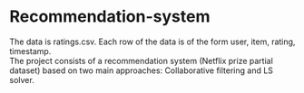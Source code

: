 # Recommendation-system

The data is ratings.csv. Each row of the data is of the form user, item, rating, timestamp. <br>
The project consists of a recommendation system (Netflix prize partial dataset) based on two main approaches: Collaborative filtering and LS solver.
